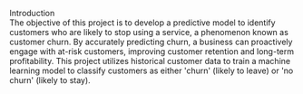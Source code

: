 Introduction  
The objective of this project is to develop a predictive model to identify customers who are likely to stop using a service, a phenomenon known as customer churn. By accurately predicting churn, a business can proactively engage with at-risk customers, improving customer retention and long-term profitability. This project utilizes historical customer data to train a machine learning model to classify customers as either 'churn' (likely to leave) or 'no churn' (likely to stay).
